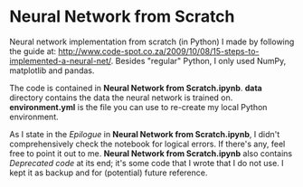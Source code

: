 # Neural Network from Scratch

Neural network implementation from scratch (in Python) I made by following the guide at: http://www.code-spot.co.za/2009/10/08/15-steps-to-implemented-a-neural-net/. Besides "regular" Python, I only used NumPy, matplotlib and pandas.

The code is contained in **Neural Network from Scratch.ipynb**. **data** directory contains the data the neural network is trained on. **environment.yml** is the file you can use to re-create my local Python environment.

As I state in the *Epilogue* in **Neural Network from Scratch.ipynb**, I didn't comprehensively check the notebook for logical errors. If there's any, feel free to point it out to me. **Neural Network from Scratch.ipynb** also contains *Deprecated code* at its end; it's some code that I wrote that I do not use. I kept it as backup and for (potential) future reference.
